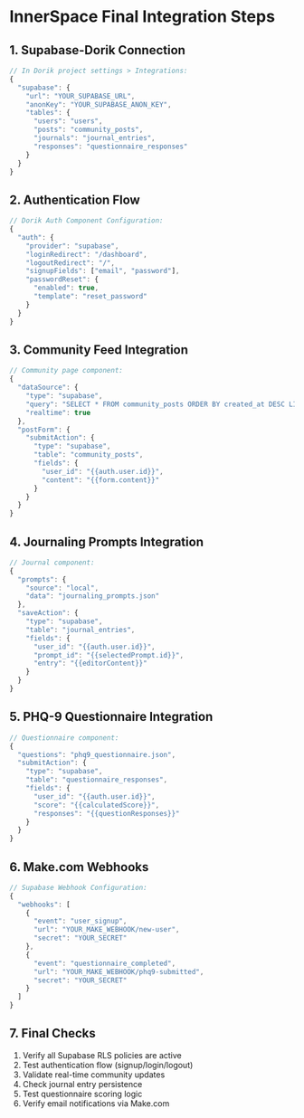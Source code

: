 # InnerSpace Final Integration Steps

## 1. Supabase-Dorik Connection
```javascript
// In Dorik project settings > Integrations:
{
  "supabase": {
    "url": "YOUR_SUPABASE_URL",
    "anonKey": "YOUR_SUPABASE_ANON_KEY",
    "tables": {
      "users": "users",
      "posts": "community_posts",
      "journals": "journal_entries",
      "responses": "questionnaire_responses"
    }
  }
}
```

## 2. Authentication Flow
```javascript
// Dorik Auth Component Configuration:
{
  "auth": {
    "provider": "supabase",
    "loginRedirect": "/dashboard",
    "logoutRedirect": "/",
    "signupFields": ["email", "password"],
    "passwordReset": {
      "enabled": true,
      "template": "reset_password"
    }
  }
}
```

## 3. Community Feed Integration
```javascript
// Community page component:
{
  "dataSource": {
    "type": "supabase",
    "query": "SELECT * FROM community_posts ORDER BY created_at DESC LIMIT 50",
    "realtime": true
  },
  "postForm": {
    "submitAction": {
      "type": "supabase",
      "table": "community_posts",
      "fields": {
        "user_id": "{{auth.user.id}}",
        "content": "{{form.content}}"
      }
    }
  }
}
```

## 4. Journaling Prompts Integration
```javascript
// Journal component:
{
  "prompts": {
    "source": "local", 
    "data": "journaling_prompts.json"
  },
  "saveAction": {
    "type": "supabase",
    "table": "journal_entries",
    "fields": {
      "user_id": "{{auth.user.id}}",
      "prompt_id": "{{selectedPrompt.id}}",
      "entry": "{{editorContent}}"
    }
  }
}
```

## 5. PHQ-9 Questionnaire Integration
```javascript
// Questionnaire component:
{
  "questions": "phq9_questionnaire.json",
  "submitAction": {
    "type": "supabase",
    "table": "questionnaire_responses",
    "fields": {
      "user_id": "{{auth.user.id}}",
      "score": "{{calculatedScore}}",
      "responses": "{{questionResponses}}"
    }
  }
}
```

## 6. Make.com Webhooks
```javascript
// Supabase Webhook Configuration:
{
  "webhooks": [
    {
      "event": "user_signup",
      "url": "YOUR_MAKE_WEBHOOK/new-user",
      "secret": "YOUR_SECRET"
    },
    {
      "event": "questionnaire_completed",
      "url": "YOUR_MAKE_WEBHOOK/phq9-submitted",
      "secret": "YOUR_SECRET"
    }
  ]
}
```

## 7. Final Checks
1. Verify all Supabase RLS policies are active
2. Test authentication flow (signup/login/logout)
3. Validate real-time community updates
4. Check journal entry persistence
5. Test questionnaire scoring logic
6. Verify email notifications via Make.com